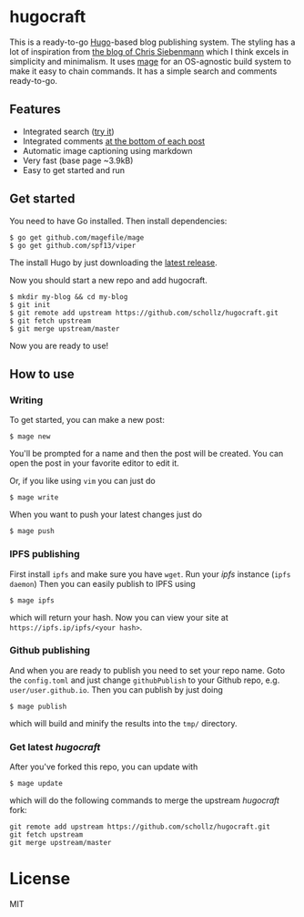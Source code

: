 # hugocraft

This is a ready-to-go [Hugo](https://gohugo.io/)-based blog publishing system. The styling has a lot of inspiration from [the blog of Chris Siebenmann](https://utcc.utoronto.ca/~cks/space/blog/BlogGenesis) which I think excels in simplicity and minimalism. It uses [mage](https://github.com/magefile/mage) for an OS-agnostic build system to make it easy to chain commands. It has a simple search and comments ready-to-go.

## Features

- Integrated search ([try it](https://hugocraft.schollz.com/search/?s=blog))
- Integrated comments [at the bottom of each post](https://hugocraft.schollz.com/hugocraft/#commentssection)
- Automatic image captioning using markdown
- Very fast (base page ~3.9kB)
- Easy to get started and run

## Get started

You need to have Go installed. Then install dependencies:

```
$ go get github.com/magefile/mage
$ go get github.com/spf13/viper
```

The install Hugo by just downloading the [latest release](https://github.com/gohugoio/hugo/releases/latest).

Now you should start a new repo and add hugocraft.

```
$ mkdir my-blog && cd my-blog
$ git init 
$ git remote add upstream https://github.com/schollz/hugocraft.git
$ git fetch upstream
$ git merge upstream/master
```

Now you are ready to use!

## How to use

### Writing 

To get started, you can make a new post:

```
$ mage new
```

You'll be prompted for a name and then the post will be created. You can open the post in your favorite editor to edit it. 

Or, if you like using `vim` you can just do 

```
$ mage write
```

When you want to push your latest changes just do

```
$ mage push
```

### IPFS publishing

First install `ipfs` and make sure you have `wget`. Run your *ipfs* instance (`ipfs daemon`) Then you can easily publish to IPFS using

```
$ mage ipfs
```

which will return your hash. Now you can view your site at `https://ipfs.ip/ipfs/<your hash>`.

### Github publishing

And when you are ready to publish you need to set your repo name. Goto the `config.toml` and just change `githubPublish` to your Github repo, e.g. `user/user.github.io`. Then you can publish by just doing

```
$ mage publish
```

which will build and minify the results into the `tmp/` directory.

### Get latest *hugocraft*

After you've forked this repo, you can update with 

```
$ mage update
```

which will do the following commands to merge the upstream *hugocraft* fork:

```
git remote add upstream https://github.com/schollz/hugocraft.git
git fetch upstream
git merge upstream/master
```

# License

MIT
